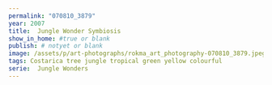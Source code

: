 ```yaml
---
permalink: "070810_3879"
year: 2007
title:  Jungle Wonder Symbiosis
show_in_home: #true or blank
publish: # notyet or blank
image: /assets/p/art-photographs/rokma_art_photography-070810_3879.jpeg
tags: Costarica tree jungle tropical green yellow colourful
serie:  Jungle Wonders
---
```

